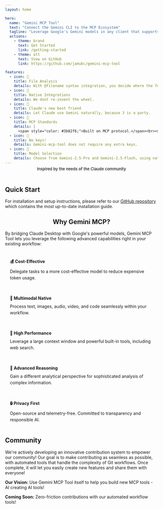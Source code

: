 ```yaml
---
layout: home

hero:
  name: "Gemini MCP Tool"
  text: "Connect the Gemini CLI to the MCP Ecosystem"
  tagline: "Leverage Google's Gemini models in any client that supports the standardized MCP protocol—<span style='color: #FFFFFF; background-color: #D97706; padding: 2px 8px; border-radius: 6px; font-size: 14px; font-weight: 600; margin-left: 4px; display: inline-block; vertical-align: middle;'>built for Claude Code</span>"
  actions:
    - theme: brand
      text: Get Started
      link: /getting-started
    - theme: alt
      text: View on GitHub
      link: https://github.com/jamubc/gemini-mcp-tool

features:
  - icon: 📂
    title: File Analysis
    details: With @filename syntax integration, you decide where the focus is.
  - icon: 🌱
    title: Native Integrations
    details: We dont re-invent the wheel.
  - icon: 🤝
    title: Claude's new best friend
    details: Let Claude use Gemini naturally, because 3 is a party. 
  - icon: 🔌
    title: MCP Standards
    details: |
      <span style="color: #3b82f6;">Built on MCP protocol.</span><br><span style="color: #ef4444;">Tested with MCP standard.</span><br><span style="color: #22c55e;"><em>Benchmarked</em> with <span style="color: #f97316;">Claude Code</span>.</span>
  - icon: 🔐
    title: No keys!
    details: Gemini-mcp-tool does not require any extra keys.
  - icon: 🚦
    title: Model Selection
    details: Choose from Gemini-2.5-Pro and Gemini-2.5-Flash, using natural language.
---
```


<div style="text-align: center; margin-top: -10px; margin-bottom: 20px;">
  <span style="font-size: 13px; font-weight: 500; color: var(--vp-c-text-2); background-color: var(--vp-c-bg-soft); padding: 4px 10px; border-radius: 6px; border: 1px solid var(--vp-c-divider);">
    Inspired by the needs of the Claude community
  </span>
</div>

<div style="margin-top: 48px;">

## Quick Start
</div>

For installation and setup instructions, please refer to our [GitHub repository](https://github.com/jamubc/gemini-mcp-tool#readme) which contains the most up-to-date installation guide.


<div style="text-align: center;">

## Why Gemini MCP?

</div>

By bridging Claude Desktop with Google's powerful models, Gemini MCP Tool lets you leverage the following advanced capabilities right in your existing workflow:

<div style="display: grid; grid-template-columns: repeat(auto-fit, minmax(250px, 1fr)); gap: 16px; margin: 24px 0;">
  <div style="background: var(--vp-c-bg-soft); padding: 16px; border-radius: 8px; border: 1px solid var(--vp-c-divider);">
    <h4 style="margin: 0 0 8px 0; color: var(--vp-c-brand);">💰 Cost-Effective</h4>
    <p style="margin: 0; font-size: 14px; line-height: 1.5;">Delegate tasks to a more cost-effective model to reduce expensive token usage.</p>
  </div>
  
  <div style="background: var(--vp-c-bg-soft); padding: 16px; border-radius: 8px; border: 1px solid var(--vp-c-divider);">
    <h4 style="margin: 0 0 8px 0; color: var(--vp-c-brand);">🎯 Multimodal Native</h4>
    <p style="margin: 0; font-size: 14px; line-height: 1.5;">Process text, images, audio, video, and code seamlessly within your workflow.</p>
  </div>
  
  <div style="background: var(--vp-c-bg-soft); padding: 16px; border-radius: 8px; border: 1px solid var(--vp-c-divider);">
    <h4 style="margin: 0 0 8px 0; color: var(--vp-c-brand);">🚀 High Performance</h4>
    <p style="margin: 0; font-size: 14px; line-height: 1.5;">Leverage a large context window and powerful built-in tools, including web search.</p>
  </div>
  
  <div style="background: var(--vp-c-bg-soft); padding: 16px; border-radius: 8px; border: 1px solid var(--vp-c-divider);">
    <h4 style="margin: 0 0 8px 0; color: var(--vp-c-brand);">🧠 Advanced Reasoning</h4>
    <p style="margin: 0; font-size: 14px; line-height: 1.5;">Gain a different analytical perspective for sophisticated analysis of complex information.</p>
  </div>
  
  <div style="background: var(--vp-c-bg-soft); padding: 16px; border-radius: 8px; border: 1px solid var(--vp-c-divider);">
    <h4 style="margin: 0 0 8px 0; color: var(--vp-c-brand);">🔒 Privacy First</h4>
    <p style="margin: 0; font-size: 14px; line-height: 1.5;">Open-source and telemetry-free. Committed to transparency and responsible AI.</p>
  </div>
</div>

## Community

We're actively developing an innovative contribution system to empower our community! Our goal is to make contributing as seamless as possible, with automated tools that handle the complexity of Git workflows. Once complete, it will let you easily create new features and share them with everyone!

**Our Vision:** Use Gemini MCP Tool itself to help you build new MCP tools - AI creating AI tools! 

**Coming Soon:** Zero-friction contributions with our automated workflow tools!